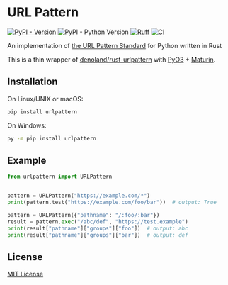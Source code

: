 # URL Pattern

[![PyPI - Version](https://img.shields.io/pypi/v/urlpattern)](https://pypi.org/project/urlpattern) ![PyPI - Python Version](https://img.shields.io/pypi/pyversions/urlpattern)
 [![Ruff](https://img.shields.io/endpoint?url=https://raw.githubusercontent.com/astral-sh/ruff/main/assets/badge/v2.json)](https://github.com/astral-sh/ruff) [![CI](https://github.com/urlpattern/python-urlpattern/actions/workflows/CI.yml/badge.svg)](https://github.com/urlpattern/python-urlpattern/actions)

An implementation of [the URL Pattern Standard](https://urlpattern.spec.whatwg.org/) for Python written in Rust

This is a thin wrapper of [denoland/rust-urlpattern](https://github.com/denoland/rust-urlpattern) with [PyO3](https://github.com/PyO3/pyo3) + [Maturin](https://github.com/PyO3/maturin).

## Installation

On Linux/UNIX or macOS:

```sh
pip install urlpattern
```

On Windows:

```sh
py -m pip install urlpattern
```

## Example

```py
from urlpattern import URLPattern


pattern = URLPattern("https://example.com/*")
print(pattern.test("https://example.com/foo/bar"))  # output: True

pattern = URLPattern({"pathname": "/:foo/:bar"})
result = pattern.exec("/abc/def", "https://test.example")
print(result["pathname"]["groups"]["foo"])  # output: abc
print(result["pathname"]["groups"]["bar"])  # output: def
```

## License

[MIT License](/LICENSE)